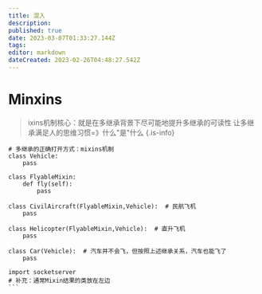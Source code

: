 ```yaml
---
title: 混入
description: 
published: true
date: 2023-03-07T01:33:27.144Z
tags: 
editor: markdown
dateCreated: 2023-02-26T04:48:27.542Z
---
```


# Minxins
> ixins机制核心：就是在多继承背景下尽可能地提升多继承的可读性
> 让多继承满足人的思维习惯=》什么"是"什么
{.is-info}


```
# 多继承的正确打开方式：mixins机制
class Vehicle:
    pass

class FlyableMixin:
    def fly(self):
        pass

class CivilAircraft(FlyableMixin,Vehicle):  # 民航飞机
    pass

class Helicopter(FlyableMixin,Vehicle):  # 直升飞机
    pass

class Car(Vehicle):  # 汽车并不会飞，但按照上述继承关系，汽车也能飞了
    pass

import socketserver
# 补充：通常Mixin结果的类放在左边
‍‍```